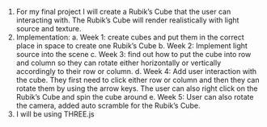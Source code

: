 1.	For my final project I will create a Rubik’s Cube that the user can interacting with. The Rubik’s Cube will render realistically with light source and texture. 
2.	Implementation:
  a.	Week 1: create cubes and put them in the correct place in space to create one Rubik’s Cube
  b.	Week 2: Implement light source into the scene 
  c.	Week 3: find out how to put the cube into row and column so they can rotate either horizontally or vertically accordingly to their row or column.
  d.	Week 4: Add user interaction with the cube. They first need to click either row or column and then they can rotate them by using the arrow keys. The user can also right click on the Rubik’s Cube and spin the cube around
  e.	Week 5: User can also rotate the camera, added auto scramble for the Rubik’s Cube.
3.	I will be using THREE.js
